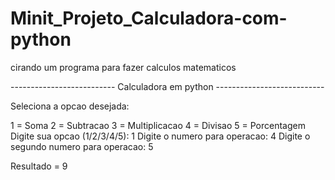 # Minit_Projeto_Calculadora-com-python
cirando um programa para fazer calculos matematicos


-------------------------- Calculadora em python --------------------------- 

Seleciona a opcao desejada:

1 = Soma
2 = Subtracao
3 = Multiplicacao
4 = Divisao
5 = Porcentagem
Digite sua opcao (1/2/3/4/5): 
1
Digite o numero para operacao: 
4
Digite o segundo numero para operacao: 
5


Resultado = 9
